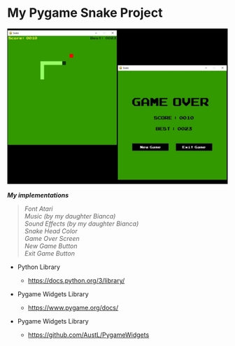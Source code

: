 # My Pygame Snake Project

![](preview.jpg)

  
**_My implementations_**  
> _Font Atari_  
_Music (by my daughter Bianca)_  
_Sound Effects (by my daughter Bianca)_  
_Snake Head Color_  
_Game Over Screen_  
_New Game Button_  
_Exit Game Button_  

* Python Library
  * https://docs.python.org/3/library/

* Pygame Widgets Library
  * https://www.pygame.org/docs/

* Pygame Widgets Library
  * https://github.com/AustL/PygameWidgets
